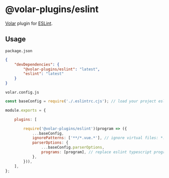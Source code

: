 # @volar-plugins/eslint

[Volar](https://github.com/johnsoncodehk/volar) plugin for [ESLint](https://eslint.org/).

## Usage

`package.json`

```json
{
	"devDependencies": {
		"@volar-plugins/eslint": "latest",
		"eslint": "latest"
	}
}
```

`volar.config.js`

```js
const baseConfig = require('./.eslintrc.cjs'); // load your project eslint config

module.exports = {

	plugins: [

		require('@volar-plugins/eslint')(program => ({
			...baseConfig,
			ignorePatterns: ['**/*.vue.*'], // ignore virtual files: *.vue.ts, *.vue.html, *.vue.css
			parserOptions: {
				...baseConfig.parserOptions,
				programs: [program], // replace eslint typescript program
			},
		})),
	],
};
```
